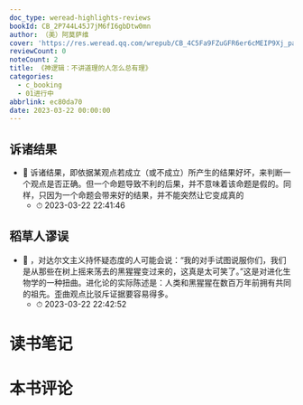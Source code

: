 ```yaml
---
doc_type: weread-highlights-reviews
bookId: CB_2P744L45J7jM6fI6gbDtw0mn
author: （美）阿莫萨维
cover: 'https://res.weread.qq.com/wrepub/CB_4C5Fa9FZuGFR6er6cMEIP9Xj_parsecover'
reviewCount: 0
noteCount: 2
title: 《神逻辑：不讲道理的人怎么总有理》
categories:
  - c_booking
  - 01进行中
abbrlink: ec80da70
date: 2023-03-22 00:00:00
---
```



## 诉诸结果


- 📌 诉诸结果，即依据某观点若成立（或不成立）所产生的结果好坏，来判断一个观点是否正确。但一个命题导致不利的后果，并不意味着该命题是假的。同样，只因为一个命题会带来好的结果，并不能突然让它变成真的 
    - ⏱ 2023-03-22 22:41:46 
## 稻草人谬误


- 📌 ，对达尔文主义持怀疑态度的人可能会说：“我的对手试图说服你们，我们是从那些在树上摇来荡去的黑猩猩变过来的，这真是太可笑了。”这是对进化生物学的一种扭曲。进化论的实际陈述是：人类和黑猩猩在数百万年前拥有共同的祖先。歪曲观点比驳斥证据要容易得多。 
    - ⏱ 2023-03-22 22:42:52 

# 读书笔记


# 本书评论
